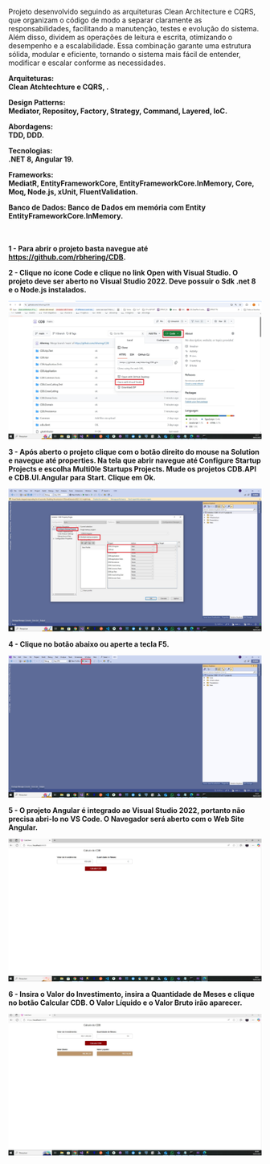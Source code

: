 Projeto desenvolvido seguindo as arquiteturas Clean Architecture e CQRS, que organizam o código de modo a separar claramente as responsabilidades, facilitando a manutenção, testes e evolução do sistema. Além disso, dividem as operações de leitura e escrita, otimizando o desempenho e a escalabilidade. Essa combinação garante uma estrutura sólida, modular e eficiente, tornando o sistema mais fácil de entender, modificar e escalar conforme as necessidades.

<b>Arquiteturas:<b/>
<br/>
Clean Atchtechture e CQRS, .

<b>Design Patterns:<b/>
<br/>
Mediator, Repositoy, Factory, Strategy, Command, Layered, IoC.

<b>Abordagens:<b/>
<br/>
TDD, DDD.

<b>Tecnologias:<b/>
<br/> 
.NET 8, Angular 19.

<b>Frameworks:<b/>
<br/> 
MediatR, EntityFrameworkCore, EntityFrameworkCore.InMemory, Core, Moq, Node.js, xUnit, FluentValidation. 

Banco de Dados:
Banco  de Dados em memória com Entity EntityFrameworkCore.InMemory.
<br/><br/><br/>


1 - Para abrir o projeto basta navegue até https://github.com/rbhering/CDB.

2 - Clique no ícone Code e clique no link Open with Visual Studio. O projeto deve ser aberto no Visual Studio 2022. Deve possuir o Sdk .net 8 e o Node.js instalados.

<img src="https://github.com/rbhering/CDB/blob/main/Common/imagem01.jpg" alt="Texto Alternativo">


3 - Após aberto o projeto clique com o botão direito do mouse na Solution e navegue até properties. Na tela que abrir navegue até Configure Startup Projects e escolha Multi0le Startups Projects. Mude os projetos CDB.API e CDB.UI.Angular para Start. Clique em Ok.

<img src="https://github.com/rbhering/CDB/blob/main/Common/imagem02.jpg" alt="Texto Alternativo">


4 - Clique no botão abaixo ou aperte a tecla F5.

<img src="https://github.com/rbhering/CDB/blob/main/Common/imagem03.jpg" alt="Texto Alternativo">


5 - O projeto Angular é integrado ao Visual Studio 2022, portanto não precisa abri-lo no VS Code. O Navegador será aberto com o Web Site Angular.

<img src="https://github.com/rbhering/CDB/blob/main/Common/imagem04.jpg" alt="Texto Alternativo">


6 - Insira o Valor do Investimento, insira a Quantidade de Meses e clique no botão Calcular CDB. O Valor Líquido e o Valor Bruto irão aparecer.

<img src="https://github.com/rbhering/CDB/blob/main/Common/imagem05.jpg" alt="Texto Alternativo">

